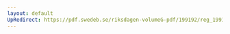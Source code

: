 ```yaml
---
layout: default
UpRedirect: https://pdf.swedeb.se/riksdagen-volumeG-pdf/199192/reg_199192/reg_199192_0645.pdf
---
```

